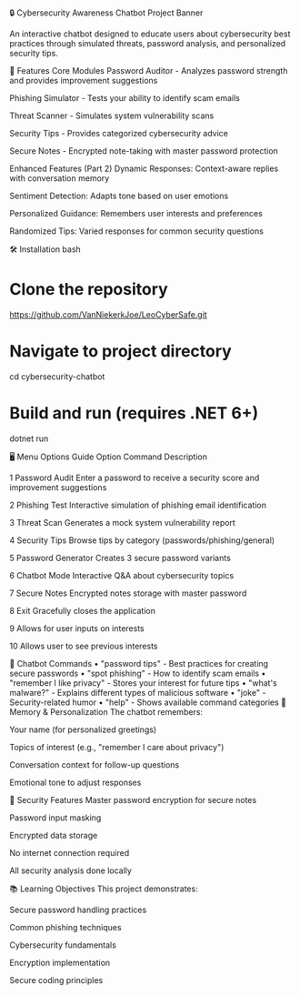 🔒 Cybersecurity Awareness Chatbot
Project Banner

An interactive chatbot designed to educate users about cybersecurity best practices through simulated threats, password analysis, and personalized security tips.

🚀 Features
Core Modules
Password Auditor - Analyzes password strength and provides improvement suggestions

Phishing Simulator - Tests your ability to identify scam emails

Threat Scanner - Simulates system vulnerability scans

Security Tips - Provides categorized cybersecurity advice

Secure Notes - Encrypted note-taking with master password protection

Enhanced Features (Part 2)
Dynamic Responses: Context-aware replies with conversation memory

Sentiment Detection: Adapts tone based on user emotions

Personalized Guidance: Remembers user interests and preferences

Randomized Tips: Varied responses for common security questions

🛠️ Installation
bash
# Clone the repository
https://github.com/VanNiekerkJoe/LeoCyberSafe.git

# Navigate to project directory
cd cybersecurity-chatbot

# Build and run (requires .NET 6+)
dotnet run

🖥️ Menu Options Guide
Option	Command	Description

1	Password Audit	Enter a password to receive a security score and improvement suggestions

2️	Phishing Test	Interactive simulation of phishing email identification

3️	Threat Scan	Generates a mock system vulnerability report

4️	Security Tips	Browse tips by category (passwords/phishing/general)

5️	Password Generator	Creates 3 secure password variants

6️	Chatbot Mode	Interactive Q&A about cybersecurity topics

7️	Secure Notes	Encrypted notes storage with master password

8️	Exit	Gracefully closes the application

9 Allows for user inputs on interests

10 Allows user to see previous interests 

💬 Chatbot Commands
• "password tips" - Best practices for creating secure passwords
• "spot phishing" - How to identify scam emails
• "remember I like privacy" - Stores your interest for future tips
• "what's malware?" - Explains different types of malicious software
• "joke" - Security-related humor
• "help" - Shows available command categories
🧠 Memory & Personalization
The chatbot remembers:

Your name (for personalized greetings)

Topics of interest (e.g., "remember I care about privacy")

Conversation context for follow-up questions

Emotional tone to adjust responses

🔐 Security Features
Master password encryption for secure notes

Password input masking

Encrypted data storage

No internet connection required

All security analysis done locally

📚 Learning Objectives
This project demonstrates:

Secure password handling practices

Common phishing techniques

Cybersecurity fundamentals

Encryption implementation

Secure coding principles

